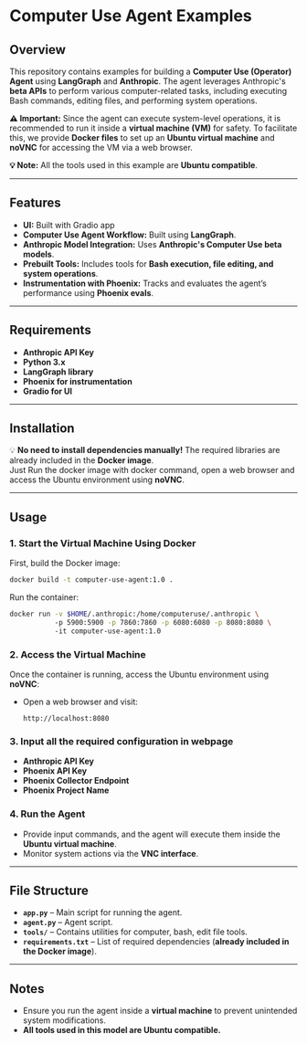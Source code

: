 # Computer Use Agent Examples  

## Overview  

This repository contains examples for building a **Computer Use (Operator) Agent** using **LangGraph** and **Anthropic**. The agent leverages Anthropic's **beta APIs** to perform various computer-related tasks, including executing Bash commands, editing files, and performing system operations.  

**⚠️ Important:** Since the agent can execute system-level operations, it is recommended to run it inside a **virtual machine (VM)** for safety. To facilitate this, we provide **Docker files** to set up an **Ubuntu virtual machine** and **noVNC** for accessing the VM via a web browser.  

**💡 Note:** All the tools used in this example are **Ubuntu compatible**.  

---  

## Features  
- **UI:** Built with Gradio app
- **Computer Use Agent Workflow:** Built using **LangGraph**.  
- **Anthropic Model Integration:** Uses **Anthropic's Computer Use beta models**.  
- **Prebuilt Tools:** Includes tools for **Bash execution, file editing, and system operations**.  
- **Instrumentation with Phoenix:** Tracks and evaluates the agent’s performance using **Phoenix evals**.  

---  

## Requirements  

- **Anthropic API Key**  
- **Python 3.x**  
- **LangGraph library**  
- **Phoenix for instrumentation**  
- **Gradio for UI**
---  

## Installation  

💡 **No need to install dependencies manually!** The required libraries are already included in the **Docker image**.  
Just Run the docker image with docker command, open a web browser and access the Ubuntu environment using **noVNC**.

---  

## Usage  

### 1. Start the Virtual Machine Using Docker  
First, build the Docker image:  
```sh  
docker build -t computer-use-agent:1.0 .  
```  
Run the container:  
```sh  
docker run -v $HOME/.anthropic:/home/computeruse/.anthropic \  
           -p 5900:5900 -p 7860:7860 -p 6080:6080 -p 8080:8080 \  
           -it computer-use-agent:1.0  
```  

### 2. Access the Virtual Machine  
Once the container is running, access the Ubuntu environment using **noVNC**:  

- Open a web browser and visit:  
  ```  
  http://localhost:8080  
  ```  

### 3. Input all the required configuration in webpage

* **Anthropic API Key**
* **Phoenix API Key**
* **Phoenix Collector Endpoint**
* **Phoenix Project Name**

### 4. Run the Agent
- Provide input commands, and the agent will execute them inside the **Ubuntu virtual machine**.  
- Monitor system actions via the **VNC interface**.  

---  

## File Structure  
- **`app.py`** – Main script for running the agent.
- **`agent.py`** – Agent script.  
- **`tools/`** – Contains utilities for computer, bash, edit file tools.  
- **`requirements.txt`** – List of required dependencies (**already included in the Docker image**).  

---  

## Notes  

- Ensure you run the agent inside a **virtual machine** to prevent unintended system modifications.  
- **All tools used in this model are Ubuntu compatible.**
